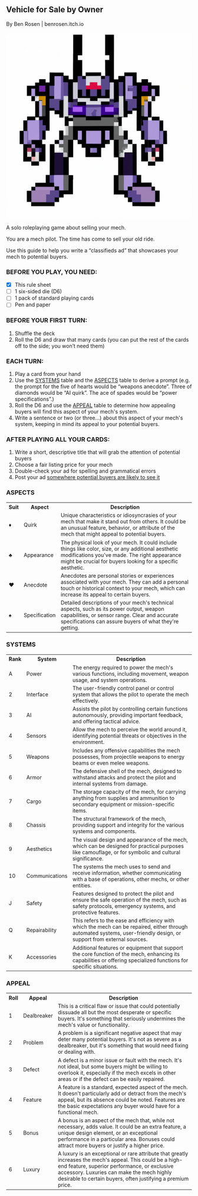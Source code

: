 ## Vehicle for Sale by Owner
By Ben Rosen | benrosen.itch.io

![Pixel art mech](image.webp)

A solo roleplaying game about selling your mech.

You are a mech pilot. The time has come to sell your old ride.

Use this guide to help you write a “classifieds ad” that showcases your mech to potential buyers.

### BEFORE YOU PLAY, YOU NEED:

- [x] This rule sheet
- [ ] 1 six-sided die (D6)
- [ ] 1 pack of standard playing cards
- [ ] Pen and paper

### BEFORE YOUR FIRST TURN:
1. Shuffle the deck
2. Roll the D6 and draw that many cards (you can put the rest of the cards off to the side; you won’t need them)

### EACH TURN:
1. Play a card from your hand
2. Use the [SYSTEMS](#systems) table and the [ASPECTS](#aspects) table to derive a prompt (e.g. the prompt for the five of hearts would be “weapons anecdote”. Three of diamonds would be “AI quirk”. The ace of spades would be “power specifications”.)
3. Roll the D6 and use the [APPEAL](#appeal) table to determine how appealing buyers will find this aspect of your mech's system.
4. Write a sentence or two (or three…) about this aspect of your mech's system, keeping in mind its appeal to your potential buyers.

### AFTER PLAYING ALL YOUR CARDS:
1. Write a short, descriptive title that will grab the attention of potential buyers
2. Choose a fair listing price for your mech
3. Double-check your ad for spelling and grammatical errors
5. Post your ad [somewhere potential buyers are likely to see it](https://brosen.itch.io/vehicle-for-sale-by-owner)

### ASPECTS
<table>
  <tr>
    <th>Suit</th>
    <th>Aspect</th>
    <th>Description</th>
  </tr>
  <tr>
    <td>♦</td>
    <td>Quirk</td>
    <td>Unique characteristics or idiosyncrasies of your mech that make it stand out from others. It could be an unusual feature, behavior, or attribute of the mech that might appeal to potential buyers.</td>
  </tr>
  <tr>
    <td>♣</td>
    <td>Appearance</td>
    <td>The physical look of your mech. It could include things like color, size, or any additional aesthetic modifications you've made. The right appearance might be crucial for buyers looking for a specific aesthetic.</td>
  </tr>
  <tr>
    <td>♥</td>
    <td>Anecdote</td>
    <td>Anecdotes are personal stories or experiences associated with your mech. They can add a personal touch or historical context to your mech, which can increase its appeal to certain buyers.</td>
  </tr>
  <tr>
    <td>♠</td>
    <td>Specification</td>
    <td>Detailed descriptions of your mech's technical aspects, such as its power output, weapon capabilities, or sensor range. Clear and accurate specifications can assure buyers of what they're getting.</td>
  </tr>
  </tr>
</table>

### SYSTEMS
<table>
  <tr>
    <th>Rank</th>
    <th>System</th>
    <th>Description</th>
  </tr>
  <tr>
    <td>A</td>
    <td>Power</td>
    <td>The energy required to power the mech's various functions, including movement, weapon usage, and system operations.</td>
  </tr>
  <tr>
    <td>2</td>
    <td>Interface</td>
    <td>The user-friendly control panel or control system that allows the pilot to operate the mech effectively.</td>
  </tr>
  <tr>
    <td>3</td>
    <td>AI</td>
    <td>Assists the pilot by controlling certain functions autonomously, providing important feedback, and offering tactical advice.</td>
  </tr>
  <tr>
    <td>4</td>
    <td>Sensors</td>
    <td>Allow the mech to perceive the world around it, identifying potential threats or objectives in the environment.</td>
  </tr>
    <tr>
    <td>5</td>
    <td>Weapons</td>
    <td>Includes any offensive capabilities the mech possesses, from projectile weapons to energy beams or even melee weapons.</td>
  </tr>
  <tr>
    <td>6</td>
    <td>Armor</td>
    <td>The defensive shell of the mech, designed to withstand attacks and protect the pilot and internal systems from damage.</td>
  </tr>
  <tr>
    <td>7</td>
    <td>Cargo</td>
    <td>The storage capacity of the mech, for carrying anything from supplies and ammunition to secondary equipment or mission-specific items.</td>
  </tr>
  <tr>
    <td>8</td>
    <td>Chassis</td>
    <td>The structural framework of the mech, providing support and integrity for the various systems and components.</td>
  </tr>
    <tr>
    <td>9</td>
    <td>Aesthetics</td>
    <td>The visual design and appearance of the mech, which can be designed for practical purposes like camouflage, or for symbolic and cultural significance.</td>
  </tr>
  <tr>
    <td>10</td>
    <td>Communications</td>
    <td>The systems the mech uses to send and receive information, whether communicating with a base of operations, other mechs, or other entities.</td>
  </tr>
  <tr>
    <td>J</td>
    <td>Safety</td>
    <td>Features designed to protect the pilot and ensure the safe operation of the mech, such as safety protocols, emergency systems, and protective features.</td>
  </tr>
  <tr>
    <td>Q</td>
    <td>Repairability</td>
    <td>This refers to the ease and efficiency with which the mech can be repaired, either through automated systems, user-friendly design, or support from external sources.</td>
  </tr>
    <tr>
    <td>K</td>
    <td>Accessories</td>
    <td>Additional features or equipment that support the core function of the mech, enhancing its capabilities or offering specialized functions for specific situations.</td>
  </tr>
</table>

### APPEAL

<table>
  <tr>
    <th>Roll</th>
    <th>Appeal</th>
    <th>Description</th>
  </tr>
  <tr>
    <td>1</td>
    <td>Dealbreaker</td>
    <td>This is a critical flaw or issue that could potentially dissuade all but the most desperate or specific buyers. It's something that seriously undermines the mech's value or functionality.</td>
  </tr>
  <tr>
    <td>2</td>
    <td>Problem</td>
    <td>A problem is a significant negative aspect that may deter many potential buyers. It's not as severe as a dealbreaker, but it's something that would need fixing or dealing with.</td>
  </tr>
  <tr>
    <td>3</td>
    <td>Defect</td>
    <td>A defect is a minor issue or fault with the mech. It's not ideal, but some buyers might be willing to overlook it, especially if the mech excels in other areas or if the defect can be easily repaired.</td>
  </tr>
  <tr>
    <td>4</td>
    <td>Feature</td>
    <td>A feature is a standard, expected aspect of the mech. It doesn't particularly add or detract from the mech's appeal, but its absence could be noted. Features are the basic expectations any buyer would have for a functional mech.</td>
  </tr>
    <tr>
    <td>5</td>
    <td>Bonus</td>
    <td>A bonus is an aspect of the mech that, while not necessary, adds value. It could be an extra feature, a unique design element, or an exceptional performance in a particular area. Bonuses could attract more buyers or justify a higher price.</td>
  </tr>
  <tr>
    <td>6</td>
    <td>Luxury</td>
    <td>A luxury is an exceptional or rare attribute that greatly increases the mech's appeal. This could be a high-end feature, superior performance, or exclusive accessory. Luxuries can make the mech highly desirable to certain buyers, often justifying a premium price.</td>
  </tr>
</table>
